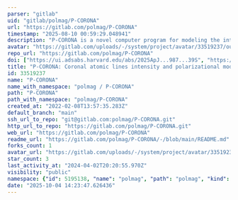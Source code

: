 ```yaml
---
parser: "gitlab"
uid: "gitlab/polmag/P-CORONA"
url: "https://gitlab.com/polmag/P-CORONA"
timestamp: "2025-08-10 00:59:29.048941"
description: "P-CORONA is a novel computer program for modeling the intensity and polarization of coronal atomic lines in any given three dimensional (3D) model of the solar corona."
avatar: "https://gitlab.com/uploads/-/system/project/avatar/33519237/out.png"
repo_url: "https://gitlab.com/polmag/P-CORONA"
doi: ["https://ui.adsabs.harvard.edu/abs/2025ApJ...987...39S", "https://ui.adsabs.harvard.edu/abs/2025ascl.soft07024S/abstract"]
title: "P-CORONA: Coronal atomic lines intensity and polarizational modeler"
id: 33519237
name: "P-CORONA"
name_with_namespace: "polmag / P-CORONA"
path: "P-CORONA"
path_with_namespace: "polmag/P-CORONA"
created_at: "2022-02-08T13:57:35.283Z"
default_branch: "main"
ssh_url_to_repo: "git@gitlab.com:polmag/P-CORONA.git"
http_url_to_repo: "https://gitlab.com/polmag/P-CORONA.git"
web_url: "https://gitlab.com/polmag/P-CORONA"
readme_url: "https://gitlab.com/polmag/P-CORONA/-/blob/main/README.md"
forks_count: 1
avatar_url: "https://gitlab.com/uploads/-/system/project/avatar/33519237/out.png"
star_count: 3
last_activity_at: "2024-04-02T20:20:55.970Z"
visibility: "public"
namespace: {"id": 5195138, "name": "polmag", "path": "polmag", "kind": "group", "full_path": "polmag", "parent_id": null, "avatar_url": "/uploads/-/system/group/avatar/5195138/POLMAG_COMPACTO_COLOR_NEGRO.png", "web_url": "https://gitlab.com/groups/polmag"}
date: "2025-10-04 14:23:47.626436"
---
```

